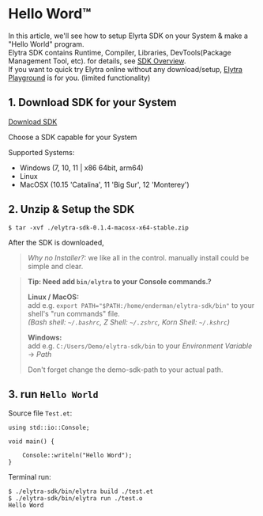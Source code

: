 

# Hello Word™   

In this article, we'll see how to setup Elyrta SDK on your System & make a "Hello World" program.  
Elytra SDK contains Runtime, Compiler, Libraries, DevTools(Package Management Tool, etc). 
for details, see [SDK Overview]().  
If you want to quick try Elytra online without any download/setup, 
[Elytra Playground]() is for you. (limited functionality)

## 1. Download SDK for your System

<a class="btn btn-primary text-white" href="https://elytra.dev/sdk-latest">Download SDK</a>


Choose a SDK capable for your System

Supported Systems:  
 - Windows (7, 10, 11 | x86 64bit, arm64)  
 - Linux  
 - MacOSX (10.15 'Catalina', 11 'Big Sur', 12 'Monterey')  


## 2. Unzip & Setup the SDK

```shell
$ tar -xvf ./elytra-sdk-0.1.4-macosx-x64-stable.zip
```

After the SDK is downloaded, 

> _Why no Installer?:_ we like all in the control. manually install could be simple and clear.


> __Tip: Need add `bin/elytra` to your Console commands.?__
>
> __Linux / MacOS:__  
> add e.g. `export PATH="$PATH:/home/enderman/elytra-sdk/bin"` to your shell's "run commands" file.  
> _(Bash shell: `~/.bashrc`, Z Shell: `~/.zshrc`, Korn Shell: `~/.kshrc`)_
>
> __Windows:__  
> add e.g. `C:/Users/Demo/elytra-sdk/bin` to your _Environment Variable_ -> _Path_
>
> Don't forget change the demo-sdk-path to your actual path.  

## 3. run `Hello World`

Source file `Test.et`:
```elytra
using std::io::Console;

void main() {
    
    Console::writeln("Hello Word");   
}
```

Terminal run:
```shell
$ ./elytra-sdk/bin/elytra build ./test.et
$ ./elytra-sdk/bin/elytra run ./test.o
Hello Word
```






<!--


<div class="ac-tip" markdown="1">
    <p>Wanna try Elytra on the fly?</p>
    
[Elyrta Playground](): try Elytra online, without download/install.
</div>


<div class="ac-tip" markdown="1">
    <p>Want add `bin/elytra` to your Console commands.? </p>

__Linux / MacOS:__  
add e.g. `export PATH="$PATH:/home/enderman/elytra-sdk/bin"` to your shell's "run commands" file.  
_(Bash shell: `~/.bashrc`, Z Shell: `~/.zshrc`, Korn Shell: `~/.kshrc`)_

__Windows:__  
add e.g. `C:/Users/Demo/elytra-sdk/bin` to your _Environment Variable_ -> _Path_

Don't forget change the demo-sdk-path to your actual path.
</div>


<div class="ac-tip" markdown="1">
    <p>What inside the SDK?</p>

- Runtime
- Compiler
- _Package Management Tool?_
</div>

## Appendixes & Tips

#### Wanna try Elytra on the fly?
[Elytra Playground](): try Elytra online, without download/install.
  
#### What inside the SDK?

- Runtime
- Compiler
- _Package Management Tool?_

#### Need add `bin/elytra` to your Console command.? 
__Linux / MacOS:__  
add e.g. `export PATH="$PATH:/home/enderman/elytra-sdk/bin"` to your shell's "run commands" file.  
_(Bash shell: `~/.bashrc`, Z Shell: `~/.zshrc`, Korn Shell: `~/.kshrc`)_

__Windows:__  
add e.g. `C:/Users/Demo/elytra-sdk/bin` to your _Environment Variable_ -> _Path_

Don't forget change the demo-sdk-path to your actual path.

<br><br>

<!--

# Title Level1

## Title Level2

### title level3



#### Polls

<small>*prim*</small>

- `220331` [rdv/22u13b Lib&Performance. use GLFW,lwjgl331,jdk16.]()
- `220331` [rdv/22u13a Gui LazyRendering.]()

```shell
code sec
```

***L3***

- Cradle Waltz  
  <small>FLuoRiTe r. M2U</small>


- Gymnopedie no.1  
  <small>Blüchel & Von Deylen . Bi Polar</small>

***L2***

- Euphoria <i>(Originally Performed by BTS) (Piano Karaoke Version)</i>  
  <small>Sing2Piano - Euphoria (Piano Karaoke Instrumentals)</small>


- CREAM STEW (Piano ver.)  
  <small>FLouRiTe , Aioi</small>
  
-->